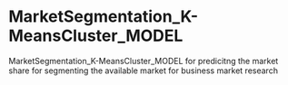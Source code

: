 # MarketSegmentation_K-MeansCluster_MODEL
MarketSegmentation_K-MeansCluster_MODEL for predicitng the market share for segmenting the available market for business market research
